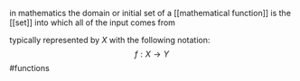 in mathematics the domain or initial set of a [[mathematical function]] is the [[set]] into which all of the input comes from

typically represented by $X$ with the following notation:
$$f : X\rightarrow Y$$
#functions